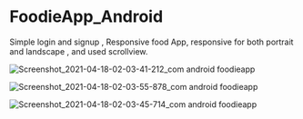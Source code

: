 # FoodieApp_Android
Simple login and signup , Responsive food App, responsive for both portrait and landscape , and used scrollview.

![Screenshot_2021-04-18-02-03-41-212_com android foodieapp](https://user-images.githubusercontent.com/76764486/115126182-df277200-9fea-11eb-9df2-52ae976f0e6c.jpg)

![Screenshot_2021-04-18-02-03-55-878_com android foodieapp](https://user-images.githubusercontent.com/76764486/115126217-1007a700-9feb-11eb-9739-d251b3d9df7a.jpg)

![Screenshot_2021-04-18-02-03-45-714_com android foodieapp](https://user-images.githubusercontent.com/76764486/115126239-3b8a9180-9feb-11eb-8151-7496d2d19a34.jpg)
